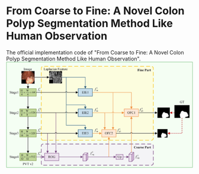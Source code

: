# From Coarse to Fine: A Novel Colon Polyp Segmentation Method Like Human Observation
The official implementation code of "From Coarse to Fine: A Novel Colon Polyp Segmentation Method Like Human Observation". 
![f1](https://github.com/heyeying/LHONet/blob/main/fig/LHONet.jpg)
